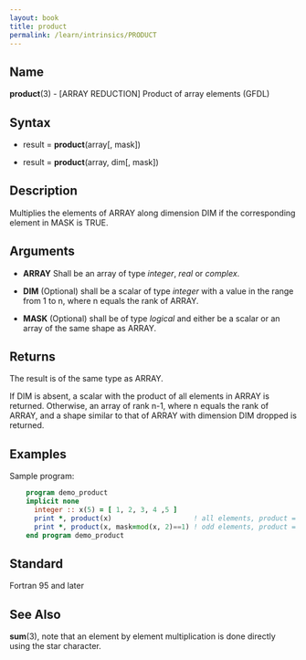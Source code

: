 ```yaml
---
layout: book
title: product
permalink: /learn/intrinsics/PRODUCT
---
```

## __Name__

__product__(3) - \[ARRAY REDUCTION\] Product of array elements
(GFDL)

## __Syntax__

  - result = __product__(array\[, mask\])

  - result = __product__(array, dim\[, mask\])

## __Description__

Multiplies the elements of ARRAY along dimension DIM if the
corresponding element in MASK is TRUE.

## __Arguments__

  - __ARRAY__
    Shall be an array of type _integer_, _real_ or _complex_.

  - __DIM__
    (Optional) shall be a scalar of type _integer_ with a value in the
    range from 1 to n, where n equals the rank of ARRAY.

  - __MASK__
    (Optional) shall be of type _logical_ and either be a scalar or an
    array of the same shape as ARRAY.

## __Returns__

The result is of the same type as ARRAY.

If DIM is absent, a scalar with the product of all elements in ARRAY is
returned. Otherwise, an array of rank n-1, where n equals the rank of
ARRAY, and a shape similar to that of ARRAY with dimension DIM dropped
is returned.

## __Examples__

Sample program:

```fortran
    program demo_product
    implicit none
      integer :: x(5) = [ 1, 2, 3, 4 ,5 ]
      print *, product(x)                    ! all elements, product = 120
      print *, product(x, mask=mod(x, 2)==1) ! odd elements, product = 15
    end program demo_product
```

## __Standard__

Fortran 95 and later

## __See Also__

__sum__(3), note that an element by element multiplication is done
directly using the star character.
